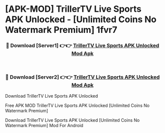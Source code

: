 # [APK-MOD] TrillerTV  Live Sports APK Unlocked - [Unlimited Coins No Watermark Premium] 1fvr7



<div align="center">
<h3>🔴 Download [Server1] 👉👉 <a href="https://momento.my/?title=TrillerTV__Live_Sports_APK_Unlocked">TrillerTV  Live Sports APK Unlocked Mod Apk</a></h3><br>

<h3>🔴 Download [Server2] 👉👉 <a href="https://momento.my/?title=TrillerTV__Live_Sports_APK_Unlocked">TrillerTV  Live Sports APK Unlocked Mod Apk</a></h3>
</div>



Download TrillerTV  Live Sports APK Unlocked 

Free APK MOD TrillerTV  Live Sports APK Unlocked [Unlimited Coins No Watermark Premium]

Download TrillerTV  Live Sports APK Unlocked [Unlimited Coins No Watermark Premium] Mod For Android
